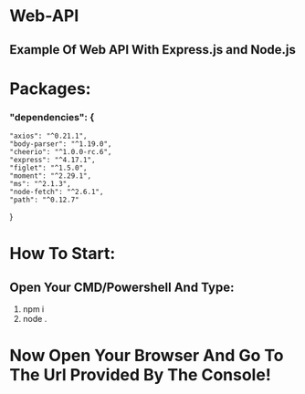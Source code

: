 # Web-API

## Example Of Web API With Express.js and Node.js

# Packages: 

### "dependencies": {
    "axios": "^0.21.1",
    "body-parser": "^1.19.0",
    "cheerio": "^1.0.0-rc.6",
    "express": "^4.17.1",
    "figlet": "^1.5.0",
    "moment": "^2.29.1",
    "ms": "^2.1.3",
    "node-fetch": "^2.6.1",
    "path": "^0.12.7"
  }
  
 # How To Start:
 ## Open Your CMD/Powershell And Type:
 1. npm i
 2. node .

# Now Open Your Browser And Go To The Url Provided By The Console!
